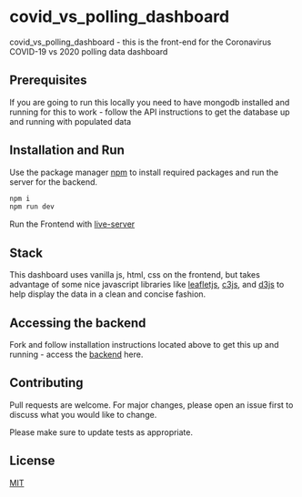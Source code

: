 # covid_vs_polling_dashboard

covid_vs_polling_dashboard - this is the front-end for the Coronavirus COVID-19 vs 2020 polling data dashboard



## Prerequisites

If you are going to run this locally you need to have mongodb installed and running for this to work - follow the API instructions to get the database up and running with populated data

## Installation and Run

Use the package manager [npm](https://www.npmjs.com/) to install required packages and run the server for the backend.

```bash
npm i
npm run dev
```

Run the Frontend with [live-server](https://marketplace.visualstudio.com/items?itemName=ritwickdey.LiveServer)


## Stack
This dashboard uses vanilla js, html, css on the frontend, but takes advantage of some nice javascript libraries like [leafletjs](https://leafletjs.com/), [c3js](https://c3js.org/), and [d3js](https://d3js.org/) to help display the data in a clean and concise fashion.

## Accessing the backend
Fork and follow installation instructions located above to get this up and running - access the [backend](https://github.com/masonschafercodes/covid_polling_dashboard_backend) here.

## Contributing
Pull requests are welcome. For major changes, please open an issue first to discuss what you would like to change.

Please make sure to update tests as appropriate.

## License
[MIT](https://choosealicense.com/licenses/mit/)
